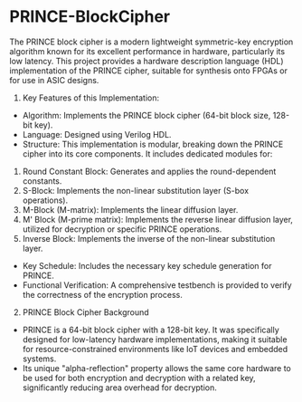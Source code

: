 # PRINCE-BlockCipher

The PRINCE block cipher is a modern lightweight symmetric-key encryption algorithm known for its excellent performance in hardware, particularly its low latency. This project provides a hardware description language (HDL) implementation of the PRINCE cipher, suitable for synthesis onto FPGAs or for use in ASIC designs.

1. Key Features of this Implementation:
* Algorithm: Implements the PRINCE block cipher (64-bit block size, 128-bit key).
* Language: Designed using Verilog HDL.
* Structure: This implementation is modular, breaking down the PRINCE cipher into its core components. It includes dedicated modules for:
1. Round Constant Block: Generates and applies the round-dependent constants.
2. S-Block: Implements the non-linear substitution layer (S-box operations).
3. M-Block (M-matrix): Implements the linear diffusion layer.
4. M' Block (M-prime matrix): Implements the reverse linear diffusion layer, utilized for decryption or specific PRINCE operations.
5. Inverse Block: Implements the inverse of the non-linear substitution layer.
* Key Schedule: Includes the necessary key schedule generation for PRINCE.
* Functional Verification: A comprehensive testbench is provided to verify the correctness of the encryption process.

2. PRINCE Block Cipher Background
* PRINCE is a 64-bit block cipher with a 128-bit key. It was specifically designed for low-latency hardware implementations, making it suitable for resource-constrained environments like IoT devices and embedded systems.
* Its unique "alpha-reflection" property allows the same core hardware to be used for both encryption and decryption with a related key, significantly reducing area overhead for decryption.
